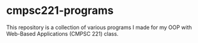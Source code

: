 # cmpsc221-programs

This repository is a collection of various programs I made for my OOP with Web-Based
Applications (CMPSC 221) class.
